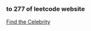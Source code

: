 ### to 277 of leetcode website

[Find the Celebrity](https://leetcode-cn.com/problems/find-the-celebrity/)